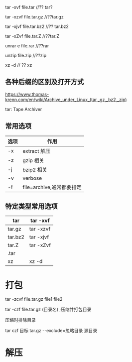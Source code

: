tar -xvf file.tar //?? tar?

tar -xzvf file.tar.gz //??tar.gz

tar -xjvf file.tar.bz2   //?? tar.bz2

tar -xZvf file.tar.Z   //??tar.Z

unrar e file.rar //??rar

unzip file.zip //??zip


xz -d  // ?? xz

## 各种后缀的区别及打开方式

https://www.thomas-krenn.com/en/wiki/Archive_under_Linux_(tar,_gz,_bz2,_zip)

tar: Tape Archiver

## 常用选项

选项 | 作用
---|---
-x | extract 解压
-z | gzip 相关
-j | bzip2 相关
-v | verbose
-f | file=archive,通常都要指定

## 特定类型常用选项

tar | tar -xvf
----|---------
tar.gz | tar -xzvf
tar.bz2 | tar -xjvf
tar.Z | tar -xZvf
.tar | 
xz | xz -d

# 打包

tar -zcvf  file.tar.gz  file1  file2

tar -czf file.tar.gz (目录名)  ;压缩并打包目录

压缩时排除目录

 tar czf 目标 tar.gz --exclude=忽略目录 源目录

# 解压

